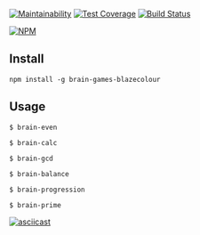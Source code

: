 [![Maintainability](https://api.codeclimate.com/v1/badges/d94707a2566a5dac9d6a/maintainability)](https://codeclimate.com/github/blazecolour/project-lvl1-s248/maintainability) 
[![Test Coverage](https://api.codeclimate.com/v1/badges/d94707a2566a5dac9d6a/test_coverage)](https://codeclimate.com/github/blazecolour/project-lvl1-s248/test_coverage) 
[![Build Status](https://travis-ci.org/blazecolour/project-lvl1-s248.svg?branch=master)](https://travis-ci.org/blazecolour/project-lvl1-s248) 

[![NPM](https://nodei.co/npm/brain-games-blazecolour.png?downloads=true&downloadRank=true&stars=true)](https://nodei.co/npm/brain-games-blazecolour/)

## Install

```npm install -g brain-games-blazecolour```

## Usage

```$ brain-even```

```$ brain-calc```

```$ brain-gcd```

```$ brain-balance```

```$ brain-progression```

```$ brain-prime```


[![asciicast](https://asciinema.org/a/H6oDyd7APxrxNmIk5My7skvjb.png)](https://asciinema.org/a/H6oDyd7APxrxNmIk5My7skvjb)